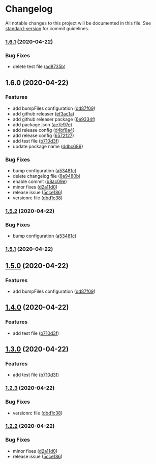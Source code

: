 # Changelog

All notable changes to this project will be documented in this file. See [standard-version](https://github.com/conventional-changelog/standard-version) for commit guidelines.

### [1.6.1](https://github.com/playerx/release-test/compare/rocketship-v1.6.0...rocketship-v1.6.1) (2020-04-22)


### Bug Fixes

* delete test file ([ad8735b](https://github.com/playerx/release-test/commit/ad8735bb055252163785fae3e24028f5298c1a1d))

## 1.6.0 (2020-04-22)


### Features

* add bumpFiles configuration ([dd87f09](https://github.com/playerx/release-test/commit/dd87f093575cb46ac38c6f385c7f188f1c503a02))
* add github releaser ([ef3ac1a](https://github.com/playerx/release-test/commit/ef3ac1a5d13b6406707083bd33ff3ea6c83e878c))
* add github releaser package ([6e9334f](https://github.com/playerx/release-test/commit/6e9334f1e041ec288fcd9b65bcd95b41795ded42))
* add package.json ([ae7e97e](https://github.com/playerx/release-test/commit/ae7e97eaa443b7577050f1ae2039680a5ec414b0))
* add release config ([d4bf8a4](https://github.com/playerx/release-test/commit/d4bf8a4ed9f8eec1414e042f4a90b53df39e60ba))
* add release config ([6572f27](https://github.com/playerx/release-test/commit/6572f27a545b6f9f1ca8157c5be3b040434db9b0))
* add test file ([b710d3f](https://github.com/playerx/release-test/commit/b710d3f7ea77c4a4b27b311af40eea8de3faf51b))
* update package name ([ddbc689](https://github.com/playerx/release-test/commit/ddbc68965f2d9f429d2f98f8c33d8a5abf3269b8))


### Bug Fixes

* bump configuration ([a53481c](https://github.com/playerx/release-test/commit/a53481c8aff6ff2c60ed6eb28a72936e3e1669ef))
* delete changelog file ([8a9480b](https://github.com/playerx/release-test/commit/8a9480ba0b504579a46db1f1062a418c605bbb01))
* enable commit ([b8ac09e](https://github.com/playerx/release-test/commit/b8ac09e4aea1256ea717df7d642302389bdc92f2))
* minor fixes ([d2a11d0](https://github.com/playerx/release-test/commit/d2a11d0136237e1a982de8e602828fd9dcfec866))
* release issue ([5cce186](https://github.com/playerx/release-test/commit/5cce186eb47c15668fb3cef4bae1bc053b0765c3))
* versionrc file ([dbd1c38](https://github.com/playerx/release-test/commit/dbd1c38e7ee12b3139e329f02092317413a00a42))

### [1.5.2](https://github.com/playerx/release-test/compare/v1.5.1...v1.5.2) (2020-04-22)


### Bug Fixes

* bump configuration ([a53481c](https://github.com/playerx/release-test/commit/a53481c8aff6ff2c60ed6eb28a72936e3e1669ef))

### [1.5.1](https://github.com/playerx/release-test/compare/v1.5.0...v1.5.1) (2020-04-22)

## [1.5.0](https://github.com/playerx/release-test/compare/v1.4.0...v1.5.0) (2020-04-22)


### Features

* add bumpFiles configuration ([dd87f09](https://github.com/playerx/release-test/commit/dd87f093575cb46ac38c6f385c7f188f1c503a02))

## [1.4.0](https://github.com/playerx/release-test/compare/v1.2.3...v1.4.0) (2020-04-22)


### Features

* add test file ([b710d3f](https://github.com/playerx/release-test/commit/b710d3f7ea77c4a4b27b311af40eea8de3faf51b))

## [1.3.0](https://github.com/playerx/release-test/compare/v1.2.3...v1.3.0) (2020-04-22)


### Features

* add test file ([b710d3f](https://github.com/playerx/release-test/commit/b710d3f7ea77c4a4b27b311af40eea8de3faf51b))

### [1.2.3](https://github.com/playerx/release-test/compare/v1.2.2...v1.2.3) (2020-04-22)


### Bug Fixes

* versionrc file ([dbd1c38](https://github.com/playerx/release-test/commit/dbd1c38e7ee12b3139e329f02092317413a00a42))

### [1.2.2](https://github.com/playerx/release-test/compare/v1.3.0...v1.2.2) (2020-04-22)


### Bug Fixes

* minor fixes ([d2a11d0](https://github.com/playerx/release-test/commit/d2a11d0136237e1a982de8e602828fd9dcfec866))
* release issue ([5cce186](https://github.com/playerx/release-test/commit/5cce186eb47c15668fb3cef4bae1bc053b0765c3))
